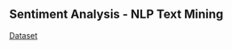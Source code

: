 ## Sentiment Analysis - NLP Text Mining

[Dataset](https://www.kaggle.com/datasets/pashupatigupta/emotion-detection-from-text)


